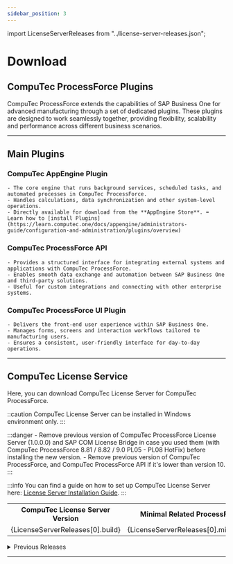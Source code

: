 ```yaml
---
sidebar_position: 3
---
```

import LicenseServerReleases from "../license-server-releases.json";

# Download

## CompuTec ProcessForce Plugins

CompuTec ProcessForce extends the capabilities of SAP Business One for advanced manufacturing through a set of dedicated plugins. These plugins are designed to work seamlessly together, providing flexibility, scalability and performance across different business scenarios.

---

## Main Plugins

### CompuTec AppEngine Plugin

    - The core engine that runs background services, scheduled tasks, and automated processes in CompuTec ProcessForce.
    - Handles calculations, data synchronization and other system-level operations.
    - Directly available for download from the **AppEngine Store**. ➡️ Learn how to [install Plugins](https://learn.computec.one/docs/appengine/administrators-guide/configuration-and-administration/plugins/overview)

### CompuTec ProcessForce API

    - Provides a structured interface for integrating external systems and applications with CompuTec ProcessForce.
    - Enables smooth data exchange and automation between SAP Business One and third-party solutions.
    - Useful for custom integrations and connecting with other enterprise systems.

### CompuTec ProcessForce UI Plugin

    - Delivers the front-end user experience within SAP Business One.
    - Manages forms, screens and interaction workflows tailored to manufacturing users.
    - Ensures a consistent, user-friendly interface for day-to-day operations.

---

## CompuTec License Service

Here, you can download CompuTec License Server for CompuTec ProcessForce.

::caution
    CompuTec License Server can be installed in Windows environment only.
:::

:::danger
    - Remove previous version of CompuTec ProcessForce License Server (1.0.0.0) and SAP COM License Bridge in case you used them (with CompuTec ProcessForce 8.81 / 8.82 / 9.0 PL05 - PL08 HotFix) before installing the new version.
    - Remove previous version of CompuTec ProcessForce, and CompuTec ProcessForce API if it's lower than version 10.
:::

:::info
    You can find a guide on how to set up CompuTec License Server here: [License Server Installation Guide](../administrators-guide/licensing/license-server/computec-license-server-installation.md).
:::

<table>
  <tr>
    <th>CompuTec License Server Version</th>
    <th>Minimal Related ProcessForce Version</th>
    <th>Installer</th>
  </tr>
  <tr>
    <td>{LicenseServerReleases[0].build}</td>
    <td>{LicenseServerReleases[0].minimal_pf_version}</td>
    <td><a href={LicenseServerReleases[0].download_url}>Download</a></td>
  </tr>
</table>

<details>
<summary>Previous Releases</summary>
  <table>
    <tr>
      <th>CompuTec License Server Version</th>
      <th>Minimal Related ProcessForce Version</th>
      <th>Installer</th>
    </tr>
    {LicenseServerReleases.slice(1).map((data) => (
      <tr>
        <td>{data.build}</td>
        <td>{data.minimal_pf_version}</td>
        <td><a href={data.download_url}>Download</a></td>
      </tr>
    ))}
  </table>
</details>

---
